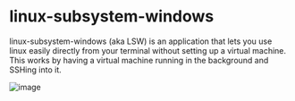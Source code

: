 # linux-subsystem-windows
linux-subsystem-windows (aka LSW) is an application that lets you use linux easily directly from your terminal without setting up a virtual machine. This works by having a virtual machine running in the background and SSHing into it.

![image](https://github.com/user-attachments/assets/4641b967-f6be-4d6a-a6d9-87c7aceafad8)
